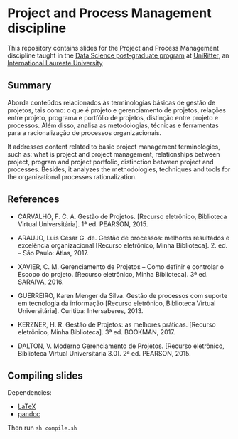 # Project and Process Management discipline

This repository contains slides for the Project and Process Management discipline taught in the [Data Science post-graduate program](https://www.uniritter.edu.br/pos-graduacao/data-science) at [UniRitter](https://www.uniritter.edu.br/), an [International Laureate University](https://www.laureate.net/)

## Summary

Aborda conteúdos relacionados às terminologias básicas de gestão de projetos, tais como: o que é projeto e gerenciamento de projetos, relações entre projeto, programa e portfólio de projetos, distinção entre projeto e processos. Além disso, analisa as metodologias, técnicas e ferramentas para a racionalização de processos organizacionais.

It addresses content related to basic project management terminologies, such as: what is project and project management, relationships between project, program and project portfolio, distinction between project and processes. Besides, it analyzes the methodologies, techniques and tools for the organizational processes rationalization.

## References

* CARVALHO, F. C. A. Gestão de Projetos. [Recurso eletrônico, Biblioteca Virtual Universitária]. 1ª ed. PEARSON, 2015.

* ARAUJO, Luis César G. de. Gestão de processos: melhores resultados e excelência organizacional [Recurso eletrônico, Minha Biblioteca]. 2. ed. – São Paulo: Atlas, 2017.

* XAVIER, C. M. Gerenciamento de Projetos – Como definir e controlar o Escopo do projeto. [Recurso eletrônico, Minha Biblioteca]. 3ª ed. SARAIVA, 2016.

* GUERREIRO, Karen Menger da Silva. Gestão de processos com suporte em tecnologia da informação [Recurso eletrônico, Biblioteca Virtual Universitária]. Curitiba: Intersaberes, 2013.

* KERZNER, H. R. Gestão de Projetos: as melhores práticas. [Recurso eletrônico, Minha Biblioteca]. 3ª ed. BOOKMAN, 2017.

* DALTON, V. Moderno Gerenciamento de Projetos. [Recurso eletrônico, Biblioteca Virtual Universitária 3.0]. 2ª ed. PEARSON, 2015.

## Compiling slides

Dependencies:

* [LaTeX](https://www.latex-project.org/)
* [pandoc](https://pandoc.org/)

Then run `sh compile.sh`
